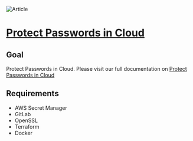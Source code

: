 ![Article](https://www.bitslovers.com/wp-content/uploads/2022/06/protect-passwords-in-cloud.png)

# [Protect Passwords in Cloud](https://www.bitslovers.com/protect-passwords-in-cloud-full-project-review/)

## Goal
Protect Passwords in Cloud. Please visit our full documentation on [Protect Passwords in Cloud](https://www.bitslovers.com/protect-passwords-in-cloud-full-project-review/)

## Requirements
 - AWS Secret Manager
 - GitLab
 - OpenSSL
 - Terraform
 - Docker


